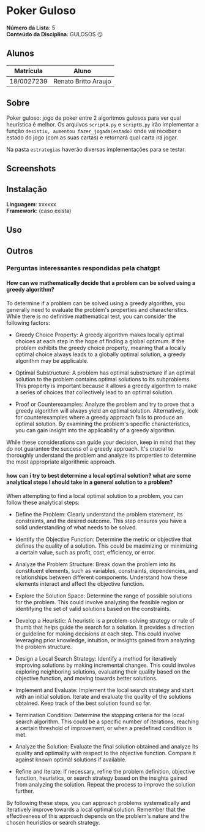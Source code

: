 # Poker Guloso

**Número da Lista**: 5<br>
**Conteúdo da Disciplina**: GULOSOS 😏<br>

## Alunos
| Matrícula  | Aluno                |
| ---------- | -------------------- |
| 18/0027239 | Renato Britto Araujo |

## Sobre 
<!-- Descreva os objetivos do seu projeto e como ele 
funciona.  -->

Poker guloso: jogo de poker entre 2 algoritmos gulosos para ver qual heurística é melhor.
Os arquivos `scriptA.py` e `scriptB.py` irão implementar a função `desistiu, aumentou fazer_jogada(estado)` 
onde vai receber o estado do jogo (com as suas cartas) e retornará qual carta irá jogar.

Na pasta `estrategias` haverão diversas implementações para se testar.

<!-- O objetivo é investigar as condições que tornam ou não um problema em guloso. Vamos comparar diferentes modelos de problemas e analisar onde que uma solução gulosa pode se encaixar ou não, e qual ela é.

Uma ideia lúdica para fazer isso será montar uma simulação de guerra estilo pedra papel e tesoura, onde existe "nosso exército" e o "exército deles". O exército deles usará (atacará usando) "armas" contra nós, e nós precisamos retornar (contratacar) cada ataque inimigo utilizando as "armas" que possuímos. Cada arma destroi um conjunto de outras armas:

| Arma                   | Contrataca                                |
| ---------------------- | ----------------------------------------- |
| Lança míssel terrestre | Tanque, Antiaéreo, Destruidor, Couraçador |
| Lança míssel aéreo     | Helicóptero, Caça                         |
| Soldado                | Soldado, Antiaéreo                        |
| Tanque                 | Soldado, Tanque, Antiaéreo                |
| Antiaéreo              | Caça, Bombardeiro, Helicóptero            |
| Caça                   | Caça, Bombardeiro                         |
| Bombardeiro            | Tanque, Destruidor, Couraçador            |
| Helicóptero            | Soldado, Tanque                           |
| Destruidor             | Submarino                                 |
| Submarino              | Destruidor, Jato                          |
| Couraçador             | Destruidor                                |

Note que o número de grupos e contrataques são arbitrários e podem ser alterados, mas o exemplo acima serve como um modelo finito pro problema a ser resolvido. Será implementado assim.

### Conjecturas sobre o modelo


#### Sobre a condição de derrota (a ser evitada)

A derrota é causada por não contratacar alguma ameaça por um período de tempo T. Por exemplo, se o inimigo usa um jato, mas não é contratacado em T rodadas, isso caracteriza uma derrota. A rodada x pode ser definida temporalmente por Tx.

Uma implicação dessa restrição é que o **custo de não contratacar alguma arma inimiga na jogada Tx é sempre constante** - não importa qual arma ou arma de contrataque envolvida.

Quanto maior o tempo que a derrota pode ser prolongada, melhor. Queremos minimizar o tempo de derrota.

#### Sobre a decisão de qual arma utilizar em dado momento.

Note que, se estamos em um jogo de pedra, papel e tesoura, a escolha de qual ataque utilizar (supondo que você saiba o que seu inimigo jogou) é trivial. Por exemplo, pedra é sempre a jogada ideal se seu inimigo jogou tesoura.

Essa condição permite que, se você estivesse jogando mil jogos de pedra, papel e tesoura simultaneamente e possuisse um número limitado de pedras, papeis ou tesouras a se jogar, para maximizar o número de vitórias é necessário jogar o contrataque dos seus inimigos um por um, sendo o número de derrotas que você terá é exatamente igual a todas as jogadas que você não consegue responder do seu adversário. Ou seja: uma solução gulosa.

Essa condição cria um cenário similar ao **interval partitioning**, porque neste você pode aplicar uma **soluçao gulosa** que evitará de calcular o espaço de possibilidade e sempre retornará o resultado ótimo a partir de uma simples regra de escolha e alocação.

Portanto, para poder implementar uma solução gulosa, precisaremos encontrar uma forma de fazer a decisão ideal de qual arma usar ser sempre a mesma para cada cenário. Outra forma de dizer isso seria: sempre precisa existir uma única escolha correta dentro do cenário. Note como isso de assemelha ao problema do **coin change**, onde a decisão de qual moeda escolher é sempre a maior moeda possível dentro do valor que deve ser pago, dado que cada denominação de moeda maior que outra é sempre >= duas vezes o valor da moeda menor.    

Se cada arma só for contrataque efetivo para uma outra arma, a escolha correta continua sendo difusa. O que vale mais a pena sacrificar no xadrez: um bispo ou 3 peões? Depende, né? Precisamos modelar a solução de forma que ela nunca "depende" de nada exceto o cenário. Ou seja, a decisão ideal é uma função determinística f(x,y,z...).

Tendo isso em mente, vamos fazer algumas definições:

- N: int - número de tipos de armas.
- Vetor X: int[X1,X2,...,XN] - número de armas que possuo de cada tipo.
- Vetor Y: int[Y1,Y2,...YN] - onde Yi representa o número de armas que eu possuo que podem atacar o tipo i de arma.
- Vetor E: int[E1,E2,...,EN] - número de armas de cada tipo que o inimigo usou (contrataques necessários).

Suponha N=4. Se meu inimigo joga ataque 3 e eu posso contratacar com arma 1 ou 2, qual escolha eu faço? Note que isso representa E=[0,0,1,0].

Caso 1:
- X=[2,1,0,0]
- Se arma 1 destroi 3 e 4.
- Se arma 2 destroi 3.
- Y=[0,0,3,2]
- Eu escolho a arma que causaria o maior valor mínimo no vetor Y. Ou seja, se uso 1 e Y vira [0,0,2,1] mas se eu uso 2, o Y vira [0,0,2,2], eu escolho 2, porque causa a menor queda de valores do vetor Y.

Caso 2:
- X=[2,1,0,0]
- Se arma 1 destroi 3 e 4.
- Se arma 2 destroi 3 e 1.
- Y=[1,0,3,2]
- Eu escolho a arma que causaria o maior valor mínimo no vetor Y. Ou seja, se uso 1 e Y vira [1,0,1,0] mas se eu uso 2, o Y vira [0,0,1,1], eu escolho o 2 porque o primeiro elemento do vetor é menor que qualquer elemento do vetor no caso de usar o 1 - a chance de derrota se torna maior por possuir menos contrataques.

Caso 3:
- X=[1,1,0,0]
- Se arma 1 destroi 3 e 4.
- Se arma 2 destroi 3 e 1.
- Y=[1,0,2,1]
- Qualquer escolha que eu faço reduzirá o vetor Y em mesma proporção, portanto qualquer escolha é correta. 

Portanto, a escolha sempre será definida por: o que causa a menor variação do valor mínimo no vetor Y, e no caso de empate, será o que causa a menor variação dentro do vetor Y (que sempre será negativa). Se a resposta não pode ser determinada assim, qualquer escolha é igualmente válida.

Como todas as armas representa uma união distinta do conjunto de armas que são contratacadas e contratacam, isso representa a solução da escolha porque é sempre uma escolha ideal dado o cenário apresentado - ela é gulosa.

#### Sobre tempo e as rodadas

Se modelarmos o jogo de forma que o inimigo realize todos os ataques na rodada 0, a solução acima se aplica sem maiores dificuldades. Esse é a **Versão 1**.

Se modelarmos o jogo de forma que o inimigo possa atacar em uma rodada > 0 e nós podemos contratacar rodadas > 0. A solução acima não serve para fazer decisões.

Perguntas novas:
- Eu posso evitar de jogar numa rodada? Existe algum caso onde essa escolha é ideal?
- Minhas armas são renovadas de alguma forma? Algumas formas como isso poderia acontecer:
  - Recebo uma arma a cada U(i) rodadas
  - Quando uso uma arma, ao final de seu uso que gasta R tempo, ela retorna pra mim ou desaparece?
    - Em ambos os casos anteriores, eu sempre sei em quanto tempo terei armas pra resolver algum ataque caso não tenha nenhuma agora.
    - Sendo assim, é possível calcular um vetor Yi onde i é uma rodada no futuro.
    - Cada elemento no vetor Yi pode ser maior que o mesmo elemento em Yi-1.
    - Seja o vetor bidimensional Yf = [Y0, Y1, Y2,...,YN] (note que Y0 é o vetor Y atual)

X = [1,1,0,0]
D = [[2,3],[3,4]]
U = [3,3,-1,-1]
Yf = [
    [0,1,1,1],
    [0,1,1,1],
    [0,1,1,1],
    [0,2,2,2],
]
mj(X):


    return 

- Meu inimigo renova armas de alguma forma?
  - Se lança i arma a cada P(i) partidas
  

### Proposta de implementação

Em passos:
1. Faz interface para realizar escolhas e criar cenários
2. Desenha interface, incluindo as escolhas de alguma forma
3. Faz sistema de gerar os ataques
  - Implementa múltiplas soluções

| Versão | Descrição                                                                                                                 |
| ------ | ------------------------------------------------------------------------------------------------------------------------- |
| 1      | O inimigo faz todas as jogadas, e nos respondemos todas (dentro da medida do possível)                                    |
| 2      | O mesmo do anterior, mas cada arma tem uma velocidade de derrota (tempo Xi para cada arma em X sem reposta causa derrota) |
| 3      | O inimigo faz jogadas em todo turno, e todo turno nos fazemos a decisão de como tratar as jogadas em aberto               | -->

## Screenshots
<!-- Adicione 3 ou mais screenshots do projeto em funcionamento. -->

## Instalação 
**Linguagem**: xxxxxx<br>
**Framework**: (caso exista)<br>
<!-- Descreva os pré-requisitos para rodar o seu projeto e os comandos necessários. -->

## Uso 
<!-- Explique como usar seu projeto caso haja algum passo a passo após o comando de execução. -->

## Outros 
<!-- Quaisquer outras informações sobre seu projeto podem ser descritas abaixo. -->




### Perguntas interessantes respondidas pela chatgpt

#### How can we mathematically decide that a problem can be solved using a greedy algorithm?

To determine if a problem can be solved using a greedy algorithm, you generally need to evaluate the problem's properties and characteristics. While there is no definitive mathematical test, you can consider the following factors:

- Greedy Choice Property: A greedy algorithm makes locally optimal choices at each step in the hope of finding a global optimum. If the problem exhibits the greedy choice property, meaning that a locally optimal choice always leads to a globally optimal solution, a greedy algorithm may be applicable.

- Optimal Substructure: A problem has optimal substructure if an optimal solution to the problem contains optimal solutions to its subproblems. This property is important because it allows a greedy algorithm to make a series of choices that collectively lead to an optimal solution.

- Proof or Counterexamples: Analyze the problem and try to prove that a greedy algorithm will always yield an optimal solution. Alternatively, look for counterexamples where a greedy approach fails to produce an optimal solution. By examining the problem's specific characteristics, you can gain insight into the applicability of a greedy algorithm.

While these considerations can guide your decision, keep in mind that they do not guarantee the success of a greedy approach. It's crucial to thoroughly understand the problem and analyze its properties to determine the most appropriate algorithmic approach.

#### how can i try to best determine a local optimal solution? what are some analytical steps I should take in a general solution to a problem?

When attempting to find a local optimal solution to a problem, you can follow these analytical steps:

- Define the Problem: Clearly understand the problem statement, its constraints, and the desired outcome. This step ensures you have a solid understanding of what needs to be solved.

- Identify the Objective Function: Determine the metric or objective that defines the quality of a solution. This could be maximizing or minimizing a certain value, such as profit, cost, efficiency, or error.

- Analyze the Problem Structure: Break down the problem into its constituent elements, such as variables, constraints, dependencies, and relationships between different components. Understand how these elements interact and affect the objective function.

- Explore the Solution Space: Determine the range of possible solutions for the problem. This could involve analyzing the feasible region or identifying the set of valid solutions based on the constraints.

- Develop a Heuristic: A heuristic is a problem-solving strategy or rule of thumb that helps guide the search for a solution. It provides a direction or guideline for making decisions at each step. This could involve leveraging prior knowledge, intuition, or insights gained from analyzing the problem structure.

- Design a Local Search Strategy: Identify a method for iteratively improving solutions by making incremental changes. This could involve exploring neighboring solutions, evaluating their quality based on the objective function, and moving towards better solutions.

- Implement and Evaluate: Implement the local search strategy and start with an initial solution. Iterate and evaluate the quality of the solutions obtained. Keep track of the best solution found so far.

- Termination Condition: Determine the stopping criteria for the local search algorithm. This could be a specific number of iterations, reaching a certain threshold of improvement, or when a predefined condition is met.

- Analyze the Solution: Evaluate the final solution obtained and analyze its quality and optimality with respect to the objective function. Compare it against known optimal solutions if available.

- Refine and Iterate: If necessary, refine the problem definition, objective function, heuristics, or search strategy based on the insights gained from analyzing the solution. Repeat the process to improve the solution further.

By following these steps, you can approach problems systematically and iteratively improve towards a local optimal solution. Remember that the effectiveness of this approach depends on the problem's nature and the chosen heuristics or search strategy.